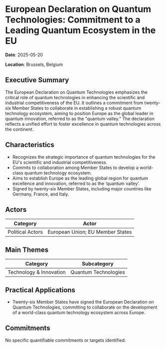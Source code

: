 # European Declaration on Quantum Technologies: Commitment to a Leading Quantum Ecosystem in the EU

**Date**: 2025-05-20

**Location**: Brussels, Belgium

## Executive Summary

The European Declaration on Quantum Technologies emphasizes the critical role of quantum technologies in enhancing the scientific and industrial competitiveness of the EU. It outlines a commitment from twenty-six Member States to collaborate in establishing a robust quantum technology ecosystem, aiming to position Europe as the global leader in quantum innovation, referred to as the "quantum valley." The declaration reflects a unified effort to foster excellence in quantum technologies across the continent.

## Characteristics

- Recognizes the strategic importance of quantum technologies for the EU's scientific and industrial competitiveness.
- Commits to collaboration among Member States to develop a world-class quantum technology ecosystem.
- Aims to establish Europe as the leading global region for quantum excellence and innovation, referred to as the ‘quantum valley’.
- Signed by twenty-six Member States, including major countries like Germany, France, and Italy.

## Actors

| Category | Actor |
| --- | --- |
| Political Actors | European Union; EU Member States |

## Main Themes

| Category | Subcategory |
| --- | --- |
| Technology & Innovation | Quantum Technologies |

## Practical Applications

- Twenty-six Member States have signed the European Declaration on Quantum Technologies, committing to collaborate on the development of a world-class quantum technology ecosystem across Europe.

## Commitments

No specific quantifiable commitments or targets identified.